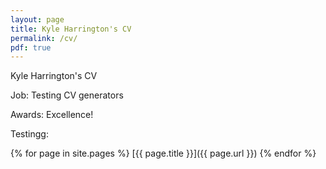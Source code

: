 ```yaml
---
layout: page
title: Kyle Harrington's CV
permalink: /cv/
pdf: true
---
```


Kyle Harrington's CV

Job: Testing CV generators

Awards: Excellence!

Testingg:

{% for page in site.pages %}
  [{{ page.title }}]({{ page.url }})
{% endfor %}
